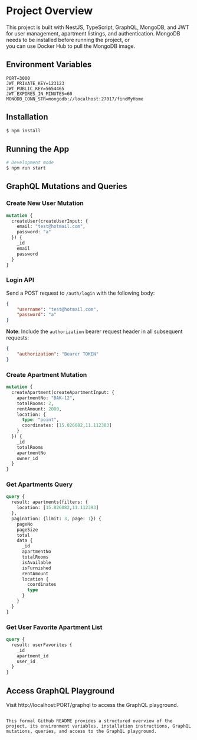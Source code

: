 # Project Overview

This project is built with NestJS, TypeScript, GraphQL, MongoDB, and JWT for user management, apartment listings, and authentication. MongoDB needs to be installed before running the project, or <br/> you can use Docker Hub to pull the MongoDB image.

## Environment Variables

```plaintext
PORT=3000
JWT_PRIVATE_KEY=123123
JWT_PUBLIC_KEY=5654465
JWT_EXPIRES_IN_MINUTES=60
MONODB_CONN_STR=mongodb://localhost:27017/findMyHome
```

## Installation

```bash
$ npm install
```

## Running the App

```bash
# Development mode
$ npm run start
```

## GraphQL Mutations and Queries

### Create New User Mutation

```graphql
mutation {
  createUser(createUserInput: {
    email: "test@hotmail.com",
    password: "a"
  }) {
    _id
    email
    password
  }
}
```

### Login API

Send a POST request to `/auth/login` with the following body:

```json
{
    "username": "test@hotmail.com",
    "password": "a"
}
```

**Note**: Include the `authorization` bearer request header in all subsequent requests:

```json
{
    "authorization": "Bearer TOKEN"
}
```

### Create Apartment Mutation

```graphql
mutation {
  createApartment(createApartmentInput: {
    apartmentNo: "BAK-12",
    totalRooms: 2,
    rentAmount: 2000,
    location: {
      type: "point",
      coordinates: [15.826082,11.112383]
    }
  }) {
    _id
    totalRooms
    apartmentNo
    owner_id
  }
}
```

### Get Apartments Query

```graphql
query {
  result: apartments(filters: {
    location: [15.826082,11.112393]
  },
  pagination: {limit: 3, page: 1}) {
    pageNo
    pageSize
    total
    data {
      _id
      apartmentNo
      totalRooms
      isAvailable
      isFurnished
      rentAmount
      location {
        coordinates
        type
      }
    }
  }
}
```

### Get User Favorite Apartment List

```graphql
query {
  result: userFavorites {
    _id
    apartment_id
    user_id
  }
}
```

## Access GraphQL Playground

Visit http://localhost:PORT/graphql to access the GraphQL playground.
```

This formal GitHub README provides a structured overview of the project, its environment variables, installation instructions, GraphQL mutations, queries, and access to the GraphQL playground.
